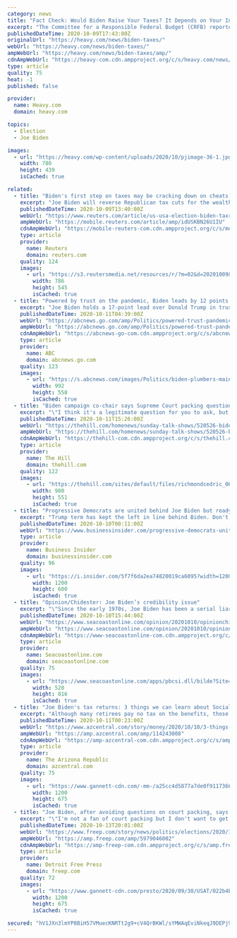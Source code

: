 ```yaml
---
category: news
title: "Fact Check: Would Biden Raise Your Taxes? It Depends on Your Income"
excerpt: "The Committee for a Responsible Federal Budget (CRFB) reported that Biden's plan would create revenue of \"$3.35 trillion and $3.67 trillion over a decade if enacted in full starting in 2021.\""
publishedDateTime: 2020-10-09T17:43:00Z
originalUrl: "https://heavy.com/news/biden-taxes/"
webUrl: "https://heavy.com/news/biden-taxes/"
ampWebUrl: "https://heavy.com/news/biden-taxes/amp/"
cdnAmpWebUrl: "https://heavy-com.cdn.ampproject.org/c/s/heavy.com/news/biden-taxes/amp/"
type: article
quality: 75
heat: -1
published: false

provider:
  name: Heavy.com
  domain: heavy.com

topics:
  - Election
  - Joe Biden

images:
  - url: "https://heavy.com/wp-content/uploads/2020/10/pjimage-36-1.jpg?quality=65&strip=all"
    width: 780
    height: 439
    isCached: true

related:
  - title: "Biden's first step on taxes may be cracking down on cheats, Democrats say"
    excerpt: "Joe Biden will reverse Republican tax cuts for the wealthy and corporations on \"day one\" if he wins November's election, his Democratic running mate, Senator Kamala Harris, vowed during Wednesday night's vice-presidential debate."
    publishedDateTime: 2020-10-09T13:40:00Z
    webUrl: "https://www.reuters.com/article/us-usa-election-biden-taxreform-idUSKBN26U1IU"
    ampWebUrl: "https://mobile.reuters.com/article/amp/idUSKBN26U1IU"
    cdnAmpWebUrl: "https://mobile-reuters-com.cdn.ampproject.org/c/s/mobile.reuters.com/article/amp/idUSKBN26U1IU"
    type: article
    provider:
      name: Reuters
      domain: reuters.com
    quality: 124
    images:
      - url: "https://s3.reutersmedia.net/resources/r/?m=02&d=20201009&t=2&i=1536855212&w=&fh=545px&fw=&ll=&pl=&sq=&r=LYNXMPEG980WM"
        width: 786
        height: 545
        isCached: true
  - title: "Powered by trust on the pandemic, Biden leads by 12 points nationwide: POLL"
    excerpt: "Joe Biden holds a 17-point lead over Donald Trump in trust to handle the coronavirus pandemic in a new ABC News/Washington Post poll, powering the Democrat to a double-digit advantage in vote preference with the presidential election three weeks away."
    publishedDateTime: 2020-10-11T04:39:00Z
    webUrl: "https://abcnews.go.com/amp/Politics/powered-trust-pandemic-biden-leads-12-points-nationwide/story?id=73528233"
    ampWebUrl: "https://abcnews.go.com/amp/Politics/powered-trust-pandemic-biden-leads-12-points-nationwide/story?id=73528233"
    cdnAmpWebUrl: "https://abcnews-go-com.cdn.ampproject.org/c/s/abcnews.go.com/amp/Politics/powered-trust-pandemic-biden-leads-12-points-nationwide/story?id=73528233"
    type: article
    provider:
      name: ABC
      domain: abcnews.go.com
    quality: 123
    images:
      - url: "https://s.abcnews.com/images/Politics/biden-plumbers-main_hpMain_20201010-193754_16x9_992.jpg"
        width: 992
        height: 558
        isCached: true
  - title: "Biden campaign co-chair says Supreme Court packing question is 'hypothetical'"
    excerpt: "\"I think it's a legitimate question for you to ask, but it is a distraction with 22 days before the election,\" Richmond said on ABC's \"This Week.\" Speaking with guest host Jon Karl, the congressman was asked where Biden stood on the issue of court-packing."
    publishedDateTime: 2020-10-11T15:26:00Z
    webUrl: "https://thehill.com/homenews/sunday-talk-shows/520526-biden-campaign-co-chair-says-supreme-court-packing-question-is"
    ampWebUrl: "https://thehill.com/homenews/sunday-talk-shows/520526-biden-campaign-co-chair-says-supreme-court-packing-question-is?amp"
    cdnAmpWebUrl: "https://thehill-com.cdn.ampproject.org/c/s/thehill.com/homenews/sunday-talk-shows/520526-biden-campaign-co-chair-says-supreme-court-packing-question-is?amp"
    type: article
    provider:
      name: The Hill
      domain: thehill.com
    quality: 122
    images:
      - url: "https://thehill.com/sites/default/files/richmondcedric_061020gn_lead.jpg"
        width: 980
        height: 551
        isCached: true
  - title: "Progressive Democrats are united behind Joe Biden but readying for an internal 'World War III' if he wins the election"
    excerpt: "Trump term has kept the left in line behind Biden. Don't expect them to stick together if Biden wins."
    publishedDateTime: 2020-10-10T00:11:00Z
    webUrl: "https://www.businessinsider.com/progressive-democrats-united-biden-against-trump-2020-10"
    type: article
    provider:
      name: Business Insider
      domain: businessinsider.com
    quality: 96
    images:
      - url: "https://i.insider.com/5f7f6da2ea74820019ca6095?width=1200&format=jpeg"
        width: 1200
        height: 600
        isCached: true
  - title: "Opinion/Chidester: Joe Biden’s credibility issue"
    excerpt: "\"Since the early 1970s, Joe Biden has been a serial liar when it comes to his ‘work’ in the civil rights movement. It's the equivalent of"
    publishedDateTime: 2020-10-10T15:44:00Z
    webUrl: "https://www.seacoastonline.com/opinion/20201010/opinionchidester-joe-bidenrsquos-credibility-issue"
    ampWebUrl: "https://www.seacoastonline.com/opinion/20201010/opinionchidester-joe-bidenrsquos-credibility-issue?template=ampart"
    cdnAmpWebUrl: "https://www-seacoastonline-com.cdn.ampproject.org/c/s/www.seacoastonline.com/opinion/20201010/opinionchidester-joe-bidenrsquos-credibility-issue?template=ampart"
    type: article
    provider:
      name: Seacoastonline.com
      domain: seacoastonline.com
    quality: 75
    images:
      - url: "https://www.seacoastonline.com/apps/pbcsi.dll/bilde?Site=SO&Date=20201010&Category=OPINION&ArtNo=201019995&Ref=AR"
        width: 520
        height: 816
        isCached: true
  - title: "Joe Biden's tax returns: 3 things we can learn about Social Security"
    excerpt: "Although many retirees pay no tax on the benefits, those whose \"provisional income\" exceeds $25,000 or $32,000 for joint filers are taxed."
    publishedDateTime: 2020-10-11T00:23:00Z
    webUrl: "https://www.azcentral.com/story/money/2020/10/10/3-things-we-can-learn-about-social-security-from-the-bidens-tax-returns/114243008/"
    ampWebUrl: "https://amp.azcentral.com/amp/114243008"
    cdnAmpWebUrl: "https://amp-azcentral-com.cdn.ampproject.org/c/s/amp.azcentral.com/amp/114243008"
    type: article
    provider:
      name: The Arizona Republic
      domain: azcentral.com
    quality: 75
    images:
      - url: "https://www.gannett-cdn.com/-mm-/a25cc4d5877a7de0f911736664113501ea7c37c0/c=0-0-1280-720/local/-/media/2020/09/27/USATODAY/usatsports/joe-biden-whitehousegov.jpg?auto=webp&format=pjpg&width=1200"
        width: 1200
        height: 675
        isCached: true
  - title: "Joe Biden, after avoiding questions on court packing, says he is 'not a fan'"
    excerpt: "\"I'm not a fan of court packing but I don't want to get off on that whole issue,\" Biden told a Cincinnati television station in an interview."
    publishedDateTime: 2020-10-13T20:01:00Z
    webUrl: "https://www.freep.com/story/news/politics/elections/2020/10/13/joe-biden-addressing-court-packing-says-he-not-fan/5979046002/"
    ampWebUrl: "https://amp.freep.com/amp/5979046002"
    cdnAmpWebUrl: "https://amp-freep-com.cdn.ampproject.org/c/s/amp.freep.com/amp/5979046002"
    type: article
    provider:
      name: Detroit Free Press
      domain: freep.com
    quality: 72
    images:
      - url: "https://www.gannett-cdn.com/presto/2020/09/30/USAT/022b4b6b-80ee-4401-b5ba-0f79b707c41f-AP_Election_2020_Debate_1.jpg?auto=webp&crop=5799,3262,x1,y207&format=pjpg&width=1200"
        width: 1200
        height: 675
        isCached: true

secured: "hV1JXn3lmYP8BiH57VMuecKNRTt2g9+cV4QrBKWl/sYMWAqEviNkeqJ9DEPj96AY05PutNaDMyeUr8VrkOiwf14GAdnytIaTY9Z51ZPZ/U+JCvZ3HmIww/2FnnpUrQ1nhoAIxtR2IG6Scddd54jWjOubR9B0JmF3LzTs/9n735oMRKRYrTMLN6vflWf6sjhPF+fsE7MmffFXLu1pDwZcPeHg+RH6cUD8C2fubNtyEP0wBqU9NHDoS1MagPMajn92Z8jAgOWPpnCXZosQsXJ5OpmWPSXRLV/sRmNthsEJW7xdHtROBAqZ27XpUq1HRoDmcno/v8s0VkqFj0YIUg1dD6+QCpNELY1w0avzUHDYWKc=;3Tl/bWiOqwqA7T7jY5OCeA=="
---
```


